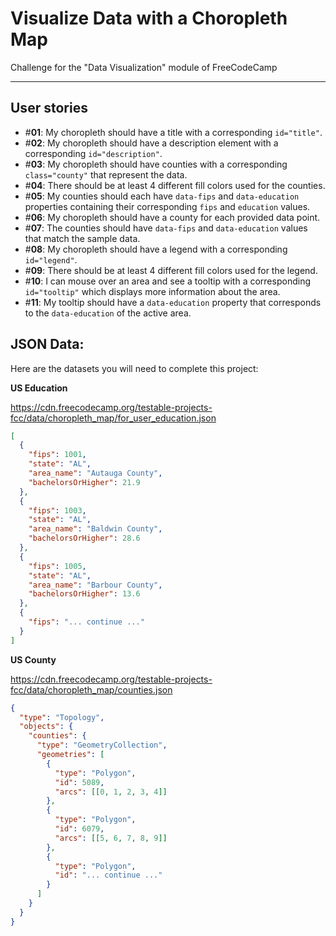 # Visualize Data with a Choropleth Map

Challenge for the "Data Visualization" module of FreeCodeCamp

---

## User stories

- #**01**: My choropleth should have a title with a corresponding `id="title"`.
- #**02**: My choropleth should have a description element with a corresponding `id="description"`.
- #**03**: My choropleth should have counties with a corresponding `class="county"` that represent the data.
- #**04**: There should be at least 4 different fill colors used for the counties.
- #**05**: My counties should each have `data-fips` and `data-education` properties containing their corresponding `fips` and `education` values.
- #**06**: My choropleth should have a county for each provided data point.
- #**07**: The counties should have `data-fips` and `data-education` values that match the sample data.
- #**08**: My choropleth should have a legend with a corresponding `id="legend"`.
- #**09**: There should be at least 4 different fill colors used for the legend.
- #**10**: I can mouse over an area and see a tooltip with a corresponding `id="tooltip"` which displays more information about the area.
- #**11**: My tooltip should have a `data-education` property that corresponds to the `data-education` of the active area.

## JSON Data:

Here are the datasets you will need to complete this project:

**US Education**

https://cdn.freecodecamp.org/testable-projects-fcc/data/choropleth_map/for_user_education.json

```json
[
  {
    "fips": 1001,
    "state": "AL",
    "area_name": "Autauga County",
    "bachelorsOrHigher": 21.9
  },
  {
    "fips": 1003,
    "state": "AL",
    "area_name": "Baldwin County",
    "bachelorsOrHigher": 28.6
  },
  {
    "fips": 1005,
    "state": "AL",
    "area_name": "Barbour County",
    "bachelorsOrHigher": 13.6
  },
  {
    "fips": "... continue ..."
  }
]
```

**US County**

https://cdn.freecodecamp.org/testable-projects-fcc/data/choropleth_map/counties.json

```json
{
  "type": "Topology",
  "objects": {
    "counties": {
      "type": "GeometryCollection",
      "geometries": [
        {
          "type": "Polygon",
          "id": 5089,
          "arcs": [[0, 1, 2, 3, 4]]
        },
        {
          "type": "Polygon",
          "id": 6079,
          "arcs": [[5, 6, 7, 8, 9]]
        },
        {
          "type": "Polygon",
          "id": "... continue ..."
        }
      ]
    }
  }
}
```
